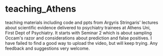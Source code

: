 # teaching_Athens
teaching materials including code and ppts from Argyris Stringaris' lectures about scientific evidence delivered to psychiatry trainees at Athens Uni, First Dept of Psychiatry.
It starts with Seminar 2 which is about sampling Occam's razor and considerations about prediction and false positives. 
I have failed to find a good way to upload the video, but will keep trying. 
Any feedback and suggestions very welcome.

